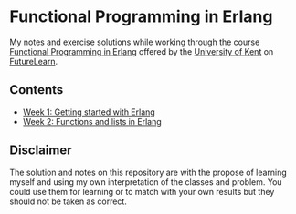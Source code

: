 # Functional Programming in Erlang

My notes and exercise solutions while working through the course [Functional Programming in Erlang](https://www.futurelearn.com/courses/functional-programming-erlang/) offered by the [University of Kent](https://www.kent.ac.uk/) on [FutureLearn](http://futurelearn.com/).

## Contents

* [Week 1: Getting started with Erlang](week_1/)
* [Week 2: Functions and lists in Erlang](week_2/)

## Disclaimer

The solution and notes on this repository are with the propose of learning myself and using my own interpretation of the classes and problem. You could use them for learning or to match with your own results but they should not be taken as correct.





